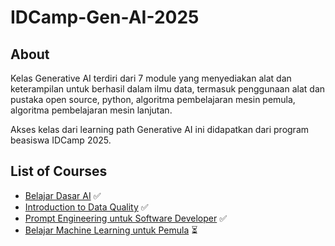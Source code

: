 # IDCamp-Gen-AI-2025
## About
Kelas Generative AI terdiri dari 7 module yang menyediakan alat dan keterampilan untuk berhasil dalam ilmu data, termasuk penggunaan alat dan pustaka open source, python, algoritma pembelajaran mesin pemula, algoritma pembelajaran mesin lanjutan.

Akses kelas dari learning path Generative AI ini didapatkan dari program beasiswa IDCamp 2025.

## List of Courses
- [Belajar Dasar AI](https://www.dicoding.com/academies/653-belajar-dasar-ai) ✅
- [Introduction to Data Quality](https://www.dicoding.com/academies/753-prompt-engineering-untuk-software-developer) ✅
- [Prompt Engineering untuk Software Developer](https://www.dicoding.com/academies/86-memulai-pemrograman-dengan-python) ✅
- [Belajar Machine Learning untuk Pemula](https://www.dicoding.com/academies/184-belajar-machine-learning-untuk-pemula) ⏳

